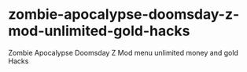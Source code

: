 # zombie-apocalypse-doomsday-z-mod-unlimited-gold-hacks
Zombie Apocalypse Doomsday Z Mod menu unlimited money and gold Hacks
